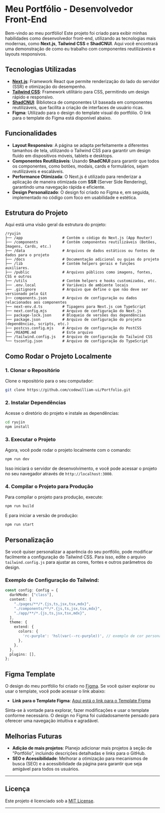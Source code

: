 # Meu Portfólio - Desenvolvedor Front-End

Bem-vindo ao meu portfólio! Este projeto foi criado para exibir minhas habilidades como desenvolvedor front-end, utilizando as tecnologias mais modernas, como **Next.js**, **Tailwind CSS** e **ShadCNUI**. Aqui você encontrará uma demonstração de como eu trabalho com componentes reutilizáveis e layouts responsivos.

## Tecnologias Utilizadas

- **[Next.js](https://nextjs.org/)**: Framework React que permite renderização do lado do servidor (SSR) e otimização do desempenho.
- **[Tailwind CSS](https://tailwindcss.com/)**: Framework utilitário para CSS, permitindo um design rápido e responsivo.
- **[ShadCNUI](https://github.com/shadcn-ui/shadcn)**: Biblioteca de componentes UI baseada em componentes reutilizáveis, que facilita a criação de interfaces de usuário ricas.
- **Figma**: Utilizado para o design do template visual do portfólio. O link para o template do Figma está disponível abaixo.

## Funcionalidades

- **Layout Responsivo**: A página se adapta perfeitamente a diferentes tamanhos de tela, utilizando o Tailwind CSS para garantir um design fluido em dispositivos móveis, tablets e desktops.
- **Componentes Reutilizáveis**: Usando **ShadCNUI** para garantir que todos os componentes, como botões, modais, cards e formulários, sejam reutilizáveis e escaláveis.
- **Performance Otimizada**: O Next.js é utilizado para renderizar a aplicação de maneira otimizada com **SSR** (Server Side Rendering), garantindo uma navegação rápida e eficiente.
- **Design Personalizado**: O design foi criado no Figma e, em seguida, implementado no código com foco em usabilidade e estética.

## Estrutura do Projeto

Aqui está uma visão geral da estrutura do projeto:

```
/ryujin
├── /app                  # Contém o código do Next.js (App Router)
├── /components           # Contém componentes reutilizáveis (Botões, Imagens, Cards, etc.)
├── /data                 # Arquivos de dados estáticos ou fontes de dados para o projeto
├── /docs                 # Documentação adicional ou guias do projeto
├── /lib                  # Contém helpers gerais e funções auxiliares.
├── /public               # Arquivos públicos como imagens, fontes, CSS e outros
├── /utils                # Contém helpers e hooks customizados, etc.
├── .env.local            # Variáveis de ambiente locais
├── .gitignore            # Arquivo que define o que não deve ser versionado pelo Git
├── components.json       # Arquivo de configuração ou dados relacionados aos componentes
├── next-env.d.ts         # Tipagens para Next.js com TypeScript
├── next.config.mjs       # Arquivo de configuração do Next.js
├── package-lock.json     # Bloqueio de versões das dependências
├── package.json          # Arquivo de configuração do projeto (dependências, scripts, etc.)
├── postcss.config.mjs    # Arquivo de configuração do PostCSS
├── /README.md            # Este arquivo
├── /tailwind.config.js   # Arquivo de configuração do Tailwind CSS
└── tsconfig.json         # Arquivo de configuração do TypeScript
```

## Como Rodar o Projeto Localmente

### 1. Clonar o Repositório

Clone o repositório para o seu computador:

```bash
git clone https://github.com/codewilliam-ui/Portfolio.git
```

### 2. Instalar Dependências

Acesse o diretório do projeto e instale as dependências:

```bash
cd ryujin
npm install
```

### 3. Executar o Projeto

Agora, você pode rodar o projeto localmente com o comando:

```bash
npm run dev
```

Isso iniciará o servidor de desenvolvimento, e você pode acessar o projeto no seu navegador através de `http://localhost:3000`.

### 4. Compilar o Projeto para Produção

Para compilar o projeto para produção, execute:

```bash
npm run build
```

E para iniciar a versão de produção:

```bash
npm run start
```

## Personalização

Se você quiser personalizar a aparência do seu portfólio, pode modificar facilmente a configuração do Tailwind CSS. Para isso, edite o arquivo `tailwind.config.js` para ajustar as cores, fontes e outros parâmetros do design.

### Exemplo de Configuração do Tailwind:

```ts
const config: Config = {
  darkMode: ["class"],
  content: [
    "./pages/**/*.{js,ts,jsx,tsx,mdx}",
    "./components/**/*.{js,ts,jsx,tsx,mdx}",
    "./app/**/*.{js,ts,jsx,tsx,mdx}",
  ],
  theme: {
    extend: {
      colors: {
        'rc-purple': 'hsl(var(--rc-purple))', // exemplo de cor personalizada
      },
    },
  },
  plugins: [],
};
```

## Figma Template

O design do meu portfólio foi criado no [Figma](https://www.figma.com/). Se você quiser explorar ou usar o template, você pode acessar o link abaixo:

- **Link para o Template Figma**: [Aqui está o link para o Template Figma](https://www.figma.com/design/fyvaxM7DjW0pyzJHBGwDJ7/Portfolio-Template---Franklin-William?node-id=398-2440&t=byfPTwdDAU2If3WN-1)

Sinta-se à vontade para explorar, fazer modificações e usar o template conforme necessário. O design no Figma foi cuidadosamente pensado para oferecer uma navegação intuitiva e agradável.

## Melhorias Futuras

- **Adição de mais projetos**: Planejo adicionar mais projetos à seção de "Portfólio", incluindo descrições detalhadas e links para o GitHub.
- **SEO e Acessibilidade**: Melhorar a otimização para mecanismos de busca (SEO) e a acessibilidade da página para garantir que seja amigável para todos os usuários.

---

## Licença

Este projeto é licenciado sob a [MIT License](LICENSE).

---